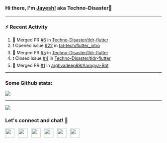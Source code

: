 ### Hi there, I'm [Jayesh!](https://technodisaster.wtf) aka Techno-Disaster👋


---

### :zap: Recent Activity

<!--START_SECTION:activity-->
1. 🎉 Merged PR [#6](https://github.com//Techno-Disaster/tldr-flutter/pull/6) in [Techno-Disaster/tldr-flutter](https://github.com//Techno-Disaster/tldr-flutter)
2. ❗️ Opened issue [#22](https://github.com//tal-tech/flutter_intro/issues/22) in [tal-tech/flutter_intro](https://github.com//tal-tech/flutter_intro)
3. 🎉 Merged PR [#5](https://github.com//Techno-Disaster/tldr-flutter/pull/5) in [Techno-Disaster/tldr-flutter](https://github.com//Techno-Disaster/tldr-flutter)
4. ❗️ Closed issue [#4](https://github.com//Techno-Disaster/tldr-flutter/issues/4) in [Techno-Disaster/tldr-flutter](https://github.com//Techno-Disaster/tldr-flutter)
5. 🎉 Merged PR [#1](https://github.com//arghyadeep99/Aarogya-Bot/pull/1) in [arghyadeep99/Aarogya-Bot](https://github.com//arghyadeep99/Aarogya-Bot)
<!--END_SECTION:activity-->

---

### Some Github stats:

<a href="https://github.com/anuraghazra/github-readme-stats">
  <img align="center" src="https://github-readme-stats.vercel.app/api?username=Techno-Disaster&include_all_commits=false&count_private=true&show_icons=true&icon_color=f3437a&bg_color=30,f2ffe6,e6ffff" />
</a>

---

![](https://komarev.com/ghpvc/?username=Techno-Disaster)


### Let's connect and chat! :incoming_envelope:

<p>
 <a href="https://gitlab.com/Techno-Disaster"><img height="30" src="https://img.shields.io/badge/gitlab-FCA121.svg??&style=for-the-badge&logo=gitlab"></a>&nbsp;&nbsp;
<a href="https://twitter.com/techno_disaster"><img height="30" src="https://img.shields.io/badge/twitter-%231DA1F2.svg?&style=for-the-badge&logo=twitter&logoColor=white"></a>&nbsp;&nbsp;
<a href="https://www.instagram.com/techno_disaster"><img height="30" src="https://img.shields.io/badge/instagram-C13584.svg?&style=for-the-badge&logo=instagram&logoColor=white"></a>&nbsp;&nbsp;
<a href="mailto:nirvejayesh@gmail.com"><img height="30" src="https://img.shields.io/badge/gmail-c14438?&style=for-the-badge&logo=gmail&logoColor=white"></a>&nbsp;&nbsp;
<a href="https://t.me/techno_disaster"><img height="30" src="https://img.shields.io/badge/telegram-blue?&style=for-the-badge&logo=telegram&logoColor=white" /></a>&nbsp;&nbsp;
<a href="https://www.linkedin.com/in/techno-disaster/"><img height="30" src="https://img.shields.io/badge/linkedin-blue.svg?&style=for-the-badge&logo=linkedin&logoColor=white"></a>&nbsp;&nbsp;

</p>
